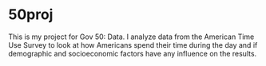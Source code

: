 # 50proj
This is my project for Gov 50: Data. I analyze data from the American Time Use Survey to look at how Americans spend their time during the day and if demographic  and socioeconomic factors have any influence on the results.
